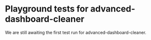 # Playground tests for advanced-dashboard-cleaner
We are still awaiting the first test run for advanced-dashboard-cleaner.
